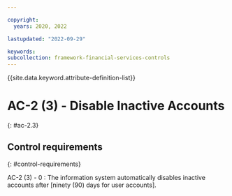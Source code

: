 ```yaml
---

copyright:
  years: 2020, 2022

lastupdated: "2022-09-29"

keywords: 
subcollection: framework-financial-services-controls
---
```


{{site.data.keyword.attribute-definition-list}}

               
# AC-2 (3) - Disable Inactive Accounts
{: #ac-2.3}

## Control requirements
{: #control-requirements}

AC-2 (3) - 0
    : The information system automatically disables inactive accounts after [ninety (90) days for user accounts].



